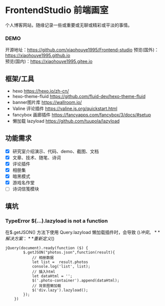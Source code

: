 
# FrontendStudio 前端画室

个人博客网站，随缘记录一些或重要或无聊或精彩或平淡的事情。

### DEMO

开源地址：https://github.com/xiaohouye1995/Frontend-studio
预览(国外)：https://xiaohouye1995.github.io  
预览(国内)：https://xiaohouye1995.gitee.io

## 框架/工具
- hexo https://hexo.io/zh-cn/
- hexo-theme-fluid https://github.com/fluid-dev/hexo-theme-fluid
- banner图片库 https://wallroom.io/
- Valine 评论插件 https://valine.js.org/quickstart.html
- fancybox 画廊插件 https://fancyapps.com/fancybox/3/docs/#setup
- 懒加载 lazyload https://github.com/tuupola/lazyload

## 功能需求
- [x] 研究室介绍演示、代码、demo、截图、文档
- [x] 文章、技术、随笔、诗词
- [x] 评论插件
- [x] 相册集
- [x] 暗黑模式
- [x] 游戏名作堂
- [ ] 诗词信笺模块

## 填坑

### TypeError $(...).lazyload is not a function
在$.getJSON() 方法下使用 Query.lazyload 懒加载插件时，会导致 $() 冲突。  
**解决方案：** 重新定义$()
```
jQuery(document).ready(function ($) {
		$.getJSON("photos.json",function(result){
			// 相册数据
			let list =  result.photos
			console.log('list', list);
		    // 插入html
		    let dataHtml = '';
		    $('.photo-container').append(dataHtml);
			// 背景图懒加载
			$('div.lazy').lazyload();
		});
	})
```
